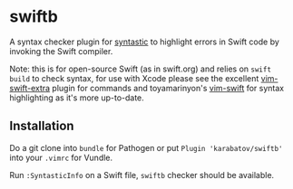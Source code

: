 # swiftb

A syntax checker plugin for
[syntastic](https://github.com/scrooloose/syntastic) to highlight errors in
Swift code by invoking the Swift compiler.

Note: this is for open-source Swift (as in swift.org) and relies on `swift
build` to check syntax, for use with Xcode please see the excellent
[vim-swift-extra](https://github.com/kballard/vim-swift-extra) plugin for
commands and toyamarinyon's
[vim-swift](https://github.com/toyamarinyon/vim-swift) for syntax highlighting
as it's more up-to-date.

## Installation

Do a git clone into `bundle` for Pathogen or put `Plugin 'karabatov/swiftb'`
into your `.vimrc` for Vundle.

Run `:SyntasticInfo` on a Swift file, `swiftb` checker should be available.

